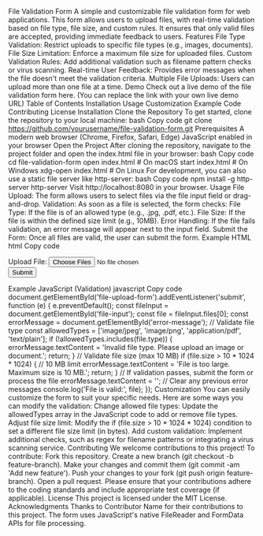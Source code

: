  File Validation Form A simple and customizable file validation form for web applications. This form allows users to upload files, with real-time validation based on file type, file size, and custom rules. It ensures that only valid files are accepted, providing immediate feedback to users. Features File Type Validation: Restrict uploads to specific file types (e.g., images, documents). File Size Limitation: Enforce a maximum file size for uploaded files. Custom Validation Rules: Add additional validation such as filename pattern checks or virus scanning. Real-time User Feedback: Provides error messages when the file doesn't meet the validation criteria. Multiple File Uploads: Users can upload more than one file at a time. Demo Check out a live demo of the file validation form here. (You can replace the link with your own live demo URL) Table of Contents Installation Usage Customization Example Code Contributing License Installation Clone the Repository To get started, clone the repository to your local machine: bash Copy code git clone https://github.com/yourusername/file-validation-form.git Prerequisites A modern web browser (Chrome, Firefox, Safari, Edge) JavaScript enabled in your browser Open the Project After cloning the repository, navigate to the project folder and open the index.html file in your browser: bash Copy code cd file-validation-form open index.html   # On macOS start index.html  # On Windows xdg-open index.html # On Linux For development, you can also use a static file server like http-server: bash Copy code npm install -g http-server http-server Visit http://localhost:8080 in your browser. Usage File Upload: The form allows users to select files via the file input field or drag-and-drop. Validation: As soon as a file is selected, the form checks: File Type: If the file is of an allowed type (e.g., .jpg, .pdf, etc.). File Size: If the file is within the defined size limit (e.g., 10MB). Error Handling: If the file fails validation, an error message will appear next to the input field. Submit the Form: Once all files are valid, the user can submit the form. Example HTML html Copy code <form id="file-upload-form" enctype="multipart/form-data"> <label for="file-input">Upload File:</label> <input type="file" id="file-input" name="file" multiple> <div id="error-message"></div> <button type="submit">Submit</button> </form> Example JavaScript (Validation) javascript Copy code document.getElementById('file-upload-form').addEventListener('submit', function (e) { e.preventDefault(); const fileInput = document.getElementById('file-input'); const file = fileInput.files[0]; const errorMessage = document.getElementById('error-message'); // Validate file type const allowedTypes = ['image/jpeg', 'image/png', 'application/pdf', 'text/plain']; if (!allowedTypes.includes(file.type)) { errorMessage.textContent = 'Invalid file type. Please upload an image or document.'; return; } // Validate file size (max 10 MB) if (file.size > 10 * 1024 * 1024) {  // 10 MB limit errorMessage.textContent = 'File is too large. Maximum size is 10 MB.'; return; } // If validation passes, submit the form or process the file errorMessage.textContent = '';  // Clear any previous error messages console.log('File is valid:', file); }); Customization You can easily customize the form to suit your specific needs. Here are some ways you can modify the validation: Change allowed file types: Update the allowedTypes array in the JavaScript code to add or remove file types. Adjust file size limit: Modify the if (file.size > 10 * 1024 * 1024) condition to set a different file size limit (in bytes). Add custom validation: Implement additional checks, such as regex for filename patterns or integrating a virus scanning service. Contributing We welcome contributions to this project! To contribute: Fork this repository. Create a new branch (git checkout -b feature-branch). Make your changes and commit them (git commit -am 'Add new feature'). Push your changes to your fork (git push origin feature-branch). Open a pull request. Please ensure that your contributions adhere to the coding standards and include appropriate test coverage (if applicable). License This project is licensed under the MIT License. Acknowledgments Thanks to Contributor Name for their contributions to this project. The form uses JavaScript's native FileReader and FormData APIs for file processing.
